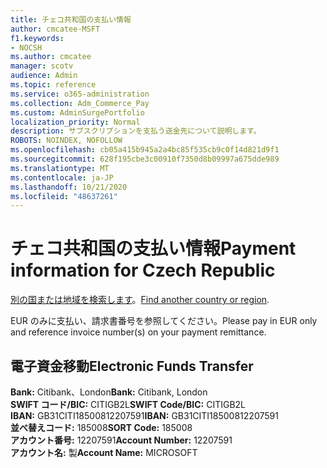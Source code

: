 ```yaml
---
title: チェコ共和国の支払い情報
author: cmcatee-MSFT
f1.keywords:
- NOCSH
ms.author: cmcatee
manager: scotv
audience: Admin
ms.topic: reference
ms.service: o365-administration
ms.collection: Adm_Commerce_Pay
ms.custom: AdminSurgePortfolio
localization_priority: Normal
description: サブスクリプションを支払う送金先について説明します。
ROBOTS: NOINDEX, NOFOLLOW
ms.openlocfilehash: cb05a415b945a2a4bc85f535cb9c0f14d821d9f1
ms.sourcegitcommit: 628f195cbe3c00910f7350d8b09997a675dde989
ms.translationtype: MT
ms.contentlocale: ja-JP
ms.lasthandoff: 10/21/2020
ms.locfileid: "48637261"
---
```

# <a name="payment-information-for-czech-republic"></a><span data-ttu-id="a9d15-103">チェコ共和国の支払い情報</span><span class="sxs-lookup"><span data-stu-id="a9d15-103">Payment information for Czech Republic</span></span>

<span data-ttu-id="a9d15-104">[別の国または地域を検索します](../billing-and-payments/pay-for-your-subscription.md)。</span><span class="sxs-lookup"><span data-stu-id="a9d15-104">[Find another country or region](../billing-and-payments/pay-for-your-subscription.md).</span></span>

<span data-ttu-id="a9d15-105">EUR のみに支払い、請求書番号を参照してください。</span><span class="sxs-lookup"><span data-stu-id="a9d15-105">Please pay in EUR only and reference invoice number(s) on your payment remittance.</span></span>

## <a name="electronic-funds-transfer"></a><span data-ttu-id="a9d15-106">電子資金移動</span><span class="sxs-lookup"><span data-stu-id="a9d15-106">Electronic Funds Transfer</span></span>

<span data-ttu-id="a9d15-107">**Bank:** Citibank、London</span><span class="sxs-lookup"><span data-stu-id="a9d15-107">**Bank:** Citibank, London</span></span>  
<span data-ttu-id="a9d15-108">**SWIFT コード/BIC:** CITIGB2L</span><span class="sxs-lookup"><span data-stu-id="a9d15-108">**SWIFT Code/BIC:** CITIGB2L</span></span>  
<span data-ttu-id="a9d15-109">**IBAN:** GB31CITI18500812207591</span><span class="sxs-lookup"><span data-stu-id="a9d15-109">**IBAN:** GB31CITI18500812207591</span></span>  
<span data-ttu-id="a9d15-110">**並べ替えコード:** 185008</span><span class="sxs-lookup"><span data-stu-id="a9d15-110">**SORT Code:** 185008</span></span>  
<span data-ttu-id="a9d15-111">**アカウント番号:** 12207591</span><span class="sxs-lookup"><span data-stu-id="a9d15-111">**Account Number:** 12207591</span></span>  
<span data-ttu-id="a9d15-112">**アカウント名:** 製</span><span class="sxs-lookup"><span data-stu-id="a9d15-112">**Account Name:** MICROSOFT</span></span>  